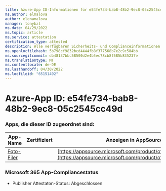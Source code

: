 ```yaml
---
title: Azure-App ID-Informationen für e54fe734-bab8-48b2-9ec8-05c2545cc49d
ms.author: elmalova
author: elenamalova
manager: tonybal
ms.date: 04/29/2022
ms.topic: article
ms.service: attestation
certification_type: attested
description: Alle verfügbaren Sicherheits- und Complianceinformationen für e54fe734-bab8-48b2-9ec8-05c2545cc49d.
ms.openlocfilehash: 5b798cf9832bcd4444fb8f377568b7e2c9c584bb
ms.sourcegitcommit: db48137bbc58500d2e4b5ec78cb8f585b835237e
ms.translationtype: MT
ms.contentlocale: de-DE
ms.lasthandoff: 04/30/2022
ms.locfileid: "65151492"
---
```

# <a name="azure-app-id-e54fe734-bab8-48b2-9ec8-05c2545cc49d"></a>Azure-App ID: e54fe734-bab8-48b2-9ec8-05c2545cc49d


### <a name="apps-associated-with-this-id"></a>Apps, die dieser ID zugeordnet sind:
| **App-Name** | **Zertifiziert** | **Anzeigen in AppSource** |
|--------------|---------------|-----------------------|
| [Foto-Filer](../forward/WA200003881.md) |  | [https://appsource.microsoft.com/product/office/WA200003881](https://appsource.microsoft.com/product/office/WA200003881) |

### <a name="microsoft-365-app-compliance-status"></a>Microsoft 365 App-Compliancestatus
- Publisher Attestaton-Status: Abgeschlossen
